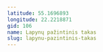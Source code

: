 ```yaml
---
latitude: 55.1696893
longitude: 22.2218871
gid: 106
name: Lapynų pažintinis takas
slug: lapynu-pazintinis-takas
---
```



